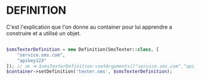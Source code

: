 # DEFINITION

C'est l'explication que l'on donne au container pour lui apprendre a construire et a utilisé un objet.

```php 

$smsTexterDefinition = new Definition(SmsTexter::class, [
    "service.sms.com",
    "apikey123"
]); // ᴏʀ ➜ $smsTexterDefinition->setArguments(["service.sms.com","apikey123"]);
$container->setDefinition('texter.sms', $smsTexterDefinition);

```

